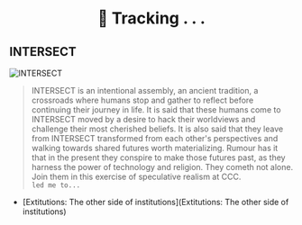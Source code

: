 <h1 align="center"> 🧐 Tracking . . . </h1> 

## INTERSECT
![INTERSECT](https://cdn.discordapp.com/attachments/918836299555811338/929853508423933982/unknown.png)
> INTERSECT is an intentional assembly, an ancient tradition, a crossroads where humans stop and gather to reflect before continuing their journey in life. It is said that these humans come to INTERSECT moved by a desire to hack their worldviews and challenge their most cherished beliefs. It is also said that they leave from INTERSECT transformed from each other's perspectives and walking towards shared futures worth materializing. Rumour has it that in the present they conspire to make those futures past, as they harness the power of technology and religion. They cometh not alone. Join them in this exercise of speculative realism at CCC. <br>
`led me to...`<br>
- [Extitutions: The other side of institutions](Extitutions: The other side of institutions) <br>


